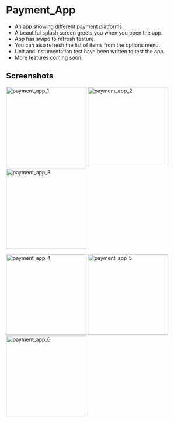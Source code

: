 # Payment_App
* An app showing different payment platforms.
* A beautiful splash screen greets you when you open the app.
* App has swipe to refresh feature.
* You can also refresh the list of items from the options menu.
* Unit and instumentation test have been written to test the app.
* More features coming soon.

## Screenshots
<img width="220" alt="payment_app_1" src="https://user-images.githubusercontent.com/46701145/139244854-faa4b037-e5de-422b-9074-7f58ebc3b671.png"> <img width="220" alt="payment_app_2" src="https://user-images.githubusercontent.com/46701145/139244863-427e655a-91e5-41f5-926e-29b0bd583fa1.png"> <img width="220" alt="payment_app_3" src="https://user-images.githubusercontent.com/46701145/139244871-05f01a2d-b6e2-414d-ad04-51ec487b1925.png">

 <img width="220" alt="payment_app_4" src="https://user-images.githubusercontent.com/46701145/139244874-458e1dfa-72ef-4e7d-93cd-db08cd8a2e70.png"> <img width="220" alt="payment_app_5" src="https://user-images.githubusercontent.com/46701145/139244878-62604677-96de-4bf1-b777-1f02dc3f9131.png"> <img width="220" alt="payment_app_6" src="https://user-images.githubusercontent.com/46701145/139244881-9909bbfc-eb80-4755-ad49-fa887b3de121.png">




